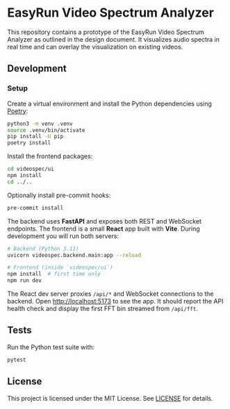 # EasyRun Video Spectrum Analyzer

This repository contains a prototype of the EasyRun Video Spectrum Analyzer as
outlined in the design document. It visualizes audio spectra in real time and
can overlay the visualization on existing videos.

## Development

### Setup

Create a virtual environment and install the Python dependencies using
[Poetry](https://python-poetry.org/):

```bash
python3 -m venv .venv
source .venv/bin/activate
pip install -U pip
poetry install
```

Install the frontend packages:

```bash
cd videospec/ui
npm install
cd ../..
```

Optionally install pre-commit hooks:

```bash
pre-commit install
```

The backend uses **FastAPI** and exposes both REST and WebSocket endpoints. The
frontend is a small **React** app built with **Vite**. During development you will
run both servers:

```bash
# Backend (Python 3.11)
uvicorn videospec.backend.main:app --reload

# Frontend (inside `videospec/ui`)
npm install  # first time only
npm run dev
```

The React dev server proxies `/api/*` and WebSocket connections to the backend.
Open <http://localhost:5173> to see the app. It should report the API health
check and display the first FFT bin streamed from `/api/fft`.

## Tests

Run the Python test suite with:

```bash
pytest
```

## License

This project is licensed under the MIT License. See [LICENSE](LICENSE) for details.
